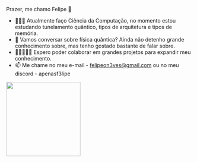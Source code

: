 Prazer, me chamo Felipe 👋
- 🧑🏻‍💻 Atualmente faço Ciência da Computação, no momento estou estudando tunelamento quântico, tipos de arquitetura e tipos de memória.
- 💬 Vamos conversar sobre física quântica? Ainda não detenho grande conhecimento sobre, mas tenho gostado bastante de falar sobre.
- 🧑🏻‍🤝‍🧑🏻 Espero poder colaborar em grandes projetos para expandir meu conhecimento.
- 📫 Me chame no meu e-mail - felipeon3ves@gmail.com ou no meu discord - apenasf3lipe

<div>
  <img height="200em" src="https://github-readme-stats.vercel.app/api?username=ApenasFelipe&show_icons=true&theme=merko"/>
  <img height="180em"
</div>

